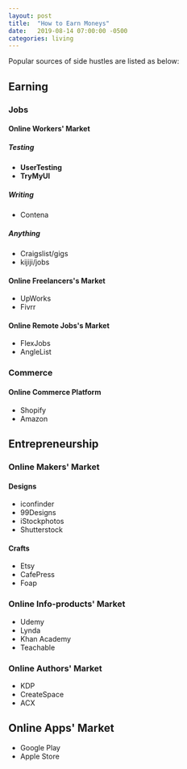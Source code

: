 ```yaml
---
layout: post
title:  "How to Earn Moneys"
date:   2019-08-14 07:00:00 -0500
categories: living
---
```


Popular sources of side hustles are listed as below:

## Earning

### Jobs

#### Online Workers' Market

##### Testing

* **UserTesting**
* **TryMyUI**

##### Writing

* Contena

##### Anything

* Craigslist/gigs
* kijiji/jobs

#### Online Freelancers's Market

* UpWorks
* Fivrr

#### Online Remote Jobs's Market

* FlexJobs
* AngleList

### Commerce

#### Online Commerce Platform

* Shopify
* Amazon

## Entrepreneurship

### Online Makers' Market

#### Designs

* iconfinder
* 99Designs
* iStockphotos
* Shutterstock

#### Crafts

* Etsy
* CafePress
* Foap

### Online Info-products' Market

* Udemy
* Lynda
* Khan Academy
* Teachable

### Online Authors' Market

* KDP
* CreateSpace
* ACX

## Online Apps' Market

* Google Play
* Apple Store

[#FDA4DD]: https://www.entrepreneur.com/article/293954
[#96FE6F]: https://www.sidehustlenation.com/ideas/